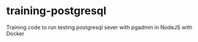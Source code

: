 # training-postgresql
 Training code to run testing postgresql sever with pgadmin in NodeJS with Docker
